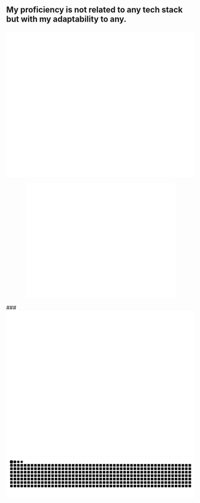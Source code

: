 <h2 align="left">My proficiency is not related to any tech stack but with my adaptability to any.</h2>

###
![Metrics](/github-metrics.svg)

 <p align="center"><img src="/github-metrics.svg" alt="Metrics" width="400"></p>
###
<picture>
  <img src="/github-metrics.svg" alt="Metrics">
</picture>

<br clear="both">

<img src="https://raw.githubusercontent.com/RbMo7/RbMo7/output/snake.svg" alt="Snake animation" />

###

